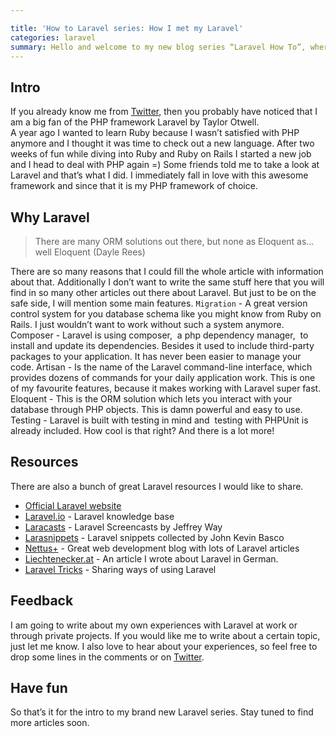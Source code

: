 ```yaml
---

title: 'How to Laravel series: How I met my Laravel'
categories: laravel
summary: Hello and welcome to my new blog series “Laravel How To”, where I will share all my Laravel experiences with you! How it comes that I use Laravel and what you should know about it, I will mention in this article.
---
```


<h2>Intro</h2>

If you already know me from <a title="Twitter Christoph Rumpel" href="https://twitter.com/christophrumpel">Twitter</a>, then you probably have noticed that I am a big fan of the PHP framework Laravel by Taylor Otwell.<br />
A year ago I wanted to learn Ruby because I wasn’t satisfied with PHP anymore and I thought it was time to check out a new language. After two weeks of fun while diving into Ruby and Ruby on Rails I started a new job and I head to deal with PHP again =) Some friends told me to take a look at Laravel and that’s what I did. I immediately fall in love with this awesome framework and since that it is my PHP framework of choice.
<h2>Why Laravel</h2>

<blockquote>There are many ORM solutions out there, but none as Eloquent as… well Eloquent (Dayle Rees)</blockquote>

There are so many reasons that I could fill the whole article with information about that. Additionally I don’t want to write the same stuff here that you will find in so many other articles out there about Laravel. But just to be on the safe side, I will mention some main features.
`Migration` - A great version control system for you database schema like you might know from Ruby on Rails. I just wouldn’t want to work without such a system anymore.
<span class="font-bold">Composer</span> - Laravel is using composer,  a php dependency manager,  to install and update its dependencies. Besides it used to include third-party packages to your application. It has never been easier to manage your code.
<span class="font-bold">Artisan</span> - Is the name of the Laravel command-line interface, which provides dozens of commands for your daily application work. This is one of my favourite features, because it makes working with Laravel super fast.
<span class="font-bold">Eloquent</span> - This is the ORM solution which lets you interact with your database through PHP objects. This is damn powerful and easy to use.
<span class="font-bold">Testing</span> - Laravel is built with testing in mind and  testing with PHPUnit is already included. How cool is that right?
And there is a lot more!
<h2>Resources</h2>

There are also a bunch of great Laravel resources I would like to share.
<ul>
<li><a href="http://laravel.com/ ">Official Laravel website</a></li>
<li><a href="http://laravel.io/ ">Laravel.io</a> - Laravel knowledge base</li>
<li><a href="https://laracasts.com/">Laracasts</a> - Laravel Screencasts by Jeffrey Way</li>
<li><a title="Laravel Snippets" href="http://laravelsnippets.com/ ">Larasnippets</a> - Laravel snippets collected by John Kevin Basco</li>
<li><a title="Nettus+" href="http://net.tutsplus.com/?s=laravel ">Nettus+</a> - Great web development blog with lots of Laravel articles</li>
<li><a title="Laravel Artikel in Deutsch" href="http://liechtenecker.at/warum-php-mit-dem-laravel-framework-wieder-spas-macht/">Liechtenecker.at</a> - An article I wrote about Laravel in German.</li>
<li><a title="Laravel Tricks" href="http://www.laravel-tricks.com/">Laravel Tricks</a> - Sharing ways of using Laravel</li>
</ul>
<h2>Feedback</h2>

I am going to write about my own experiences with Laravel at work or through private projects. If you would like me to write about a certain topic, just let me know. I also love to hear about your experiences, so feel free to drop some lines in the comments or on <a title="Twitter Christoph Rumpel" href="https://twitter.com/christophrumpel">Twitter</a>.
<h2>Have fun</h2>

So that’s it for the intro to my brand new Laravel series. Stay tuned to find more articles soon.
